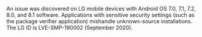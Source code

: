 An issue was discovered on LG mobile devices with Android OS 7.0, 7.1, 7.2, 8.0, and 8.1 software. Applications with sensitive security settings (such as the package verifier application) mishandle unknown-source installations. The LG ID is LVE-SMP-190002 (September 2020).